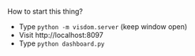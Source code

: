 How to start this thing?
  - Type `python -m visdom.server` (keep window open)
  - Visit http://localhost:8097
  - Type `python dashboard.py`
